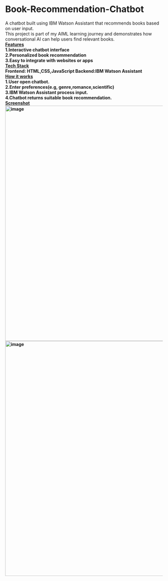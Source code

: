 # Book-Recommendation-Chatbot
A chatbot built using IBM Watson Assistant that recommends books based on user input.
<br>
This project is part of my AIML learning journey and demonstrates how conversational AI can help users find relevant books.
<br>
<b><u>Features</u><b>
<br>
1.Interactive chatbot interface
<br>
2.Personalized book recommendation
<br>
3.Easy to integrate with websites or apps
<br>
<b><u>Tech Stack</u><b>
<br>
Frontend: HTML,CSS,JavaScript
Backend:IBM Watson Assistant
<br>
<b><u>How it works</u><b>
<br>
1.User open chatbot.
<br>
2.Enter preferences(e.g, genre,romance,scientific)
<br>
3.IBM Watson Assistant process input.
<br>
4.Chatbot returns suitable book recommendation.
<br>
<b><u>Screenshot<u><b>
<br>
<img width="1395" height="751" alt="image" src="https://github.com/user-attachments/assets/f91d3c19-c16e-4fe9-9769-0b98cfbd404c" />
<br>
<img width="1303" height="750" alt="image" src="https://github.com/user-attachments/assets/fb83d5b7-bf74-4106-ad6c-ebb1c4ee997a" />


